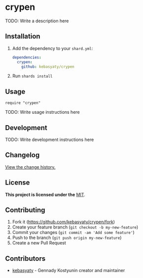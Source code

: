 # crypen

TODO: Write a description here

## Installation

1. Add the dependency to your `shard.yml`:

   ```yaml
   dependencies:
     crypen:
       github: kebasyaty/crypen
   ```

2. Run `shards install`

## Usage

```crystal
require "crypen"
```

TODO: Write usage instructions here

## Development

TODO: Write development instructions here

## Changelog

[View the change history.](https://github.com/kebasyaty/crypen/blob/v0/CHANGELOG.md "View the change history.")

## License

**This project is licensed under the** [MIT](https://github.com/kebasyaty/crypen/blob/v0/LICENSE "MIT").

## Contributing

1. Fork it (<https://github.com/kebasyaty/crypen/fork>)
2. Create your feature branch (`git checkout -b my-new-feature`)
3. Commit your changes (`git commit -am 'Add some feature'`)
4. Push to the branch (`git push origin my-new-feature`)
5. Create a new Pull Request

## Contributors

- [kebasyaty](https://github.com/kebasyaty) - Gennady Kostyunin creator and maintainer
